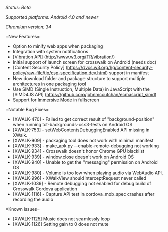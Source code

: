 *Status: Beta*

*Supported platforms: Android 4.0 and newer*

*Chromium version: 34*

=New Features=

* Option to minify web apps when packaging
* Integration with system notifications
* [Vibration API] (http://www.w3.org/TR/vibration/)
* Initial support of launch screen for crosswalk on Android (needs doc)
* [Content Security Policy] (https://dvcs.w3.org/hg/content-security-policy/raw-file/tip/csp-specification.dev.html) support in manifest 
* New download folder and package structure to support multiple architectures in one packaging tool
* Use SIMD (Single Instruction, Multiple Data) in JavaScript with the [SIMD4JS API] (https://github.com/johnmccutchan/ecmascript_simd)
* Support for [Immersive Mode](https://developer.android.com/about/versions/kitkat.html#44-immersive) in fullscreen 

=Notable Bug Fixes=

* [XWALK-470] - Failed to get correct result of "background-position" when running tct-backgrounds-css3-tests on Android OS
* [XWALK-753] - setWebContentsDebuggingEnabled API missing in XWalk.
* [XWALK-909] - packaging tool does not work with minimal manifest
* [XWALK-933] - make_apk.py --enable-remote-debugging not working
* [XWALK-934] - Crosswalk doesn't honor Chrome GPU blacklist 
* [XWALK-939] - window.close doesn't work on Android OS
* [XWALK-940] - Unable to get the "messaging" permission on Android OS
* [XWALK-980] - Volume is too low when playing audio via WebAudio API.
* [XWALK-996] - XWalkView shouldInterceptRequest never called
* [XWALK-1039] - Remote debugging not enabled for debug build of Crosswalk Cordova application
* [XWALK-1116] - Capture API test in cordova_mob_spec crashes after recording the audio

=Known issues=

* [XWALK-1125] Music does not seamlessly loop
* [XWALK-1126] Setting gain to 0 does not mute

